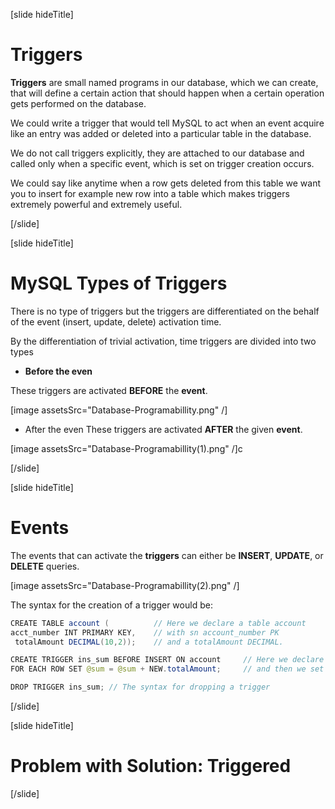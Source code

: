 [slide hideTitle]

# Triggers

**Triggers** are small named programs in our database, which we can create, that will define a certain action that should happen when a certain operation gets performed on the database.

We could write a trigger that would tell MySQL to act when an event acquire like an entry was added or deleted into a particular table in the database. 

We do not call triggers explicitly, they are attached to our database and called only when a specific event, which is set on trigger creation occurs.

We could say like anytime when a row gets deleted from this table we want you to insert for example new row into a table which makes triggers extremely powerful аnd extremely useful.

[/slide]

[slide hideTitle]

# MySQL Types of Triggers

Тhere is no type of triggers but the triggers are differentiated on the behalf of the event (insert, update, delete) activation time.

By the differentiation of trivial activation, time triggers are divided into two types

- **Before the even**

These triggers are activated **BEFORE** the **event**.

[image assetsSrc="Database-Programabillity.png" /]

- After the even
These triggers are activated **AFTER** the given **event**.

[image assetsSrc="Database-Programabillity(1).png" /]с

[/slide]

[slide hideTitle]

# Events

The events that can activate the **triggers** can either be **INSERT**, **UPDATE**, or **DELETE** queries.

[image assetsSrc="Database-Programabillity(2).png" /]

The syntax for the creation of a trigger would be: 

```java
CREATE TABLE account (          // Here we declare a table account
acct_number INT PRIMARY KEY,    // with sn account_number PK
 totalAmount DECIMAL(10,2));    // and a totalAmount DECIMAL.

CREATE TRIGGER ins_sum BEFORE INSERT ON account     // Here we declare a BEFORE INSERT Trigger on the table account
FOR EACH ROW SET @sum = @sum + NEW.totalAmount;     // and then we set the sum to each row to be equal to the sum and the new total amount

DROP TRIGGER ins_sum; // The syntax for dropping a trigger
```

[/slide]

[slide hideTitle]
# Problem with Solution: Triggered

[/slide]
